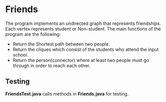 # Friends
The program implements an undirected graph that represents friendships. Each vertex represents student or Non-student. The main functions of the program are the following:
* Return the Shortest path between two people.
* Return the cliques which consist of the students who attend the input school.
* Return the person(connector) where at least two people must go through in order to reach each other. 

## Testing
**FriendsTest.java** calls methods in **Friends.java** for testing.
